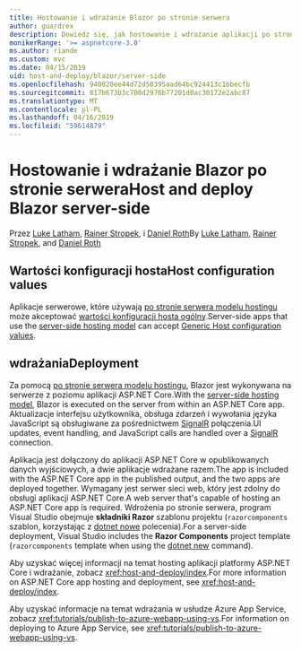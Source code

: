 ```yaml
---
title: Hostowanie i wdrażanie Blazor po stronie serwera
author: guardrex
description: Dowiedz się, jak hostowanie i wdrażanie aplikacji po stronie serwera Blazor, przy użyciu platformy ASP.NET Core.
monikerRange: '>= aspnetcore-3.0'
ms.author: riande
ms.custom: mvc
ms.date: 04/15/2019
uid: host-and-deploy/blazor/server-side
ms.openlocfilehash: 940020ee44d72d50395aad64bc924413c1bbecfb
ms.sourcegitcommit: 017b673b3c700d2976b77201d0ac30172e2abc87
ms.translationtype: MT
ms.contentlocale: pl-PL
ms.lasthandoff: 04/16/2019
ms.locfileid: "59614879"
---
```

# <a name="host-and-deploy-blazor-server-side"></a><span data-ttu-id="82ece-103">Hostowanie i wdrażanie Blazor po stronie serwera</span><span class="sxs-lookup"><span data-stu-id="82ece-103">Host and deploy Blazor server-side</span></span>

<span data-ttu-id="82ece-104">Przez [Luke Latham](https://github.com/guardrex), [Rainer Stropek](https://www.timecockpit.com), i [Daniel Roth](https://github.com/danroth27)</span><span class="sxs-lookup"><span data-stu-id="82ece-104">By [Luke Latham](https://github.com/guardrex), [Rainer Stropek](https://www.timecockpit.com), and [Daniel Roth](https://github.com/danroth27)</span></span>

## <a name="host-configuration-values"></a><span data-ttu-id="82ece-105">Wartości konfiguracji hosta</span><span class="sxs-lookup"><span data-stu-id="82ece-105">Host configuration values</span></span>

<span data-ttu-id="82ece-106">Aplikacje serwerowe, które używają [po stronie serwera modelu hostingu](xref:blazor/hosting-models#server-side-hosting-model) może akceptować [wartości konfiguracji hosta ogólny](xref:fundamentals/host/generic-host#host-configuration).</span><span class="sxs-lookup"><span data-stu-id="82ece-106">Server-side apps that use the [server-side hosting model](xref:blazor/hosting-models#server-side-hosting-model) can accept [Generic Host configuration values](xref:fundamentals/host/generic-host#host-configuration).</span></span>

## <a name="deployment"></a><span data-ttu-id="82ece-107">wdrażania</span><span class="sxs-lookup"><span data-stu-id="82ece-107">Deployment</span></span>

<span data-ttu-id="82ece-108">Za pomocą [po stronie serwera modelu hostingu](xref:blazor/hosting-models#server-side-hosting-model), Blazor jest wykonywana na serwerze z poziomu aplikacji ASP.NET Core.</span><span class="sxs-lookup"><span data-stu-id="82ece-108">With the [server-side hosting model](xref:blazor/hosting-models#server-side-hosting-model), Blazor is executed on the server from within an ASP.NET Core app.</span></span> <span data-ttu-id="82ece-109">Aktualizacje interfejsu użytkownika, obsługa zdarzeń i wywołania języka JavaScript są obsługiwane za pośrednictwem [SignalR](xref:signalr/introduction) połączenia.</span><span class="sxs-lookup"><span data-stu-id="82ece-109">UI updates, event handling, and JavaScript calls are handled over a [SignalR](xref:signalr/introduction) connection.</span></span>

<span data-ttu-id="82ece-110">Aplikacja jest dołączony do aplikacji ASP.NET Core w opublikowanych danych wyjściowych, a dwie aplikacje wdrażane razem.</span><span class="sxs-lookup"><span data-stu-id="82ece-110">The app is included with the ASP.NET Core app in the published output, and the two apps are deployed together.</span></span> <span data-ttu-id="82ece-111">Wymagany jest serwer sieci web, który jest zdolny do obsługi aplikacji ASP.NET Core.</span><span class="sxs-lookup"><span data-stu-id="82ece-111">A web server that's capable of hosting an ASP.NET Core app is required.</span></span> <span data-ttu-id="82ece-112">Wdrożenia po stronie serwera, program Visual Studio obejmuje **składniki Razor** szablonu projektu (`razorcomponents` szablon, korzystając z [dotnet nowe](/dotnet/core/tools/dotnet-new) polecenia).</span><span class="sxs-lookup"><span data-stu-id="82ece-112">For a server-side deployment, Visual Studio includes the **Razor Components** project template (`razorcomponents` template when using the [dotnet new](/dotnet/core/tools/dotnet-new) command).</span></span>

<!--

**INSERT: Concerns are the same as publishing an ASP.NET Core SignalR app**

**INSERT: Content on the Azure SignalR Service**

**INSERT: Manually turn on WebSockets support**

-->

<span data-ttu-id="82ece-113">Aby uzyskać więcej informacji na temat hosting aplikacji platformy ASP.NET Core i wdrażanie, zobacz <xref:host-and-deploy/index>.</span><span class="sxs-lookup"><span data-stu-id="82ece-113">For more information on ASP.NET Core app hosting and deployment, see <xref:host-and-deploy/index>.</span></span>

<span data-ttu-id="82ece-114">Aby uzyskać informacje na temat wdrażania w usłudze Azure App Service, zobacz <xref:tutorials/publish-to-azure-webapp-using-vs>.</span><span class="sxs-lookup"><span data-stu-id="82ece-114">For information on deploying to Azure App Service, see <xref:tutorials/publish-to-azure-webapp-using-vs>.</span></span>

